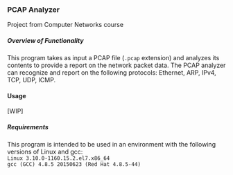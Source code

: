### PCAP Analyzer
Project from Computer Networks course

##### Overview of Functionality
This program takes as input a PCAP file (```.pcap``` extension) and analyzes its contents to provide a report on the network packet data. The PCAP analyzer can
recognize and report on the following protocols: Ethernet, ARP, IPv4, TCP, UDP, ICMP.

#### Usage
[WIP]

##### Requirements
This program is intended to be used in an environment with the following versions of Linux and gcc:<br />
```Linux 3.10.0-1160.15.2.el7.x86_64```<br />
```gcc (GCC) 4.8.5 20150623 (Red Hat 4.8.5-44)```<br />
